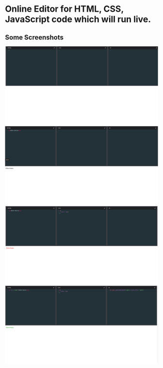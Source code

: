# Online Editor for HTML, CSS, JavaScript code which will run live.

## Some Screenshots

<img src="Screenshots/Screenshot-1.png">
<img src="Screenshots/Screenshot-2.png">
<img src="Screenshots/Screenshot-3.png">
<img src="Screenshots/Screenshot-4.png">
